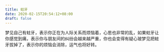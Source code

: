```yaml
---
title: 蛀牙
date: 2020-02-15T20:54:12+08:00
draft: false
---
```


梦见自己有蛀牙，表示你正在为人际关系而烦恼着，心思也非常的乱，如果蛀牙让你感觉到痛，表示你与朋友间的纠纷会越来越严重，你也会变得有疑心玻梦见把蛀牙拔掉了，表示你的烦恼会消除，运气也将好转。<br>
